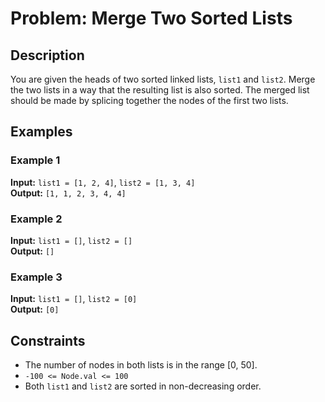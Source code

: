# Problem: Merge Two Sorted Lists

## Description
You are given the heads of two sorted linked lists, `list1` and `list2`. Merge the two lists in a way that the resulting list is also sorted. The merged list should be made by splicing together the nodes of the first two lists.

## Examples

### Example 1
**Input:** `list1 = [1, 2, 4]`, `list2 = [1, 3, 4]`  
**Output:** `[1, 1, 2, 3, 4, 4]`

### Example 2
**Input:** `list1 = []`, `list2 = []`  
**Output:** `[]`

### Example 3
**Input:** `list1 = []`, `list2 = [0]`  
**Output:** `[0]`

## Constraints
- The number of nodes in both lists is in the range [0, 50].
- `-100 <= Node.val <= 100`
- Both `list1` and `list2` are sorted in non-decreasing order.
